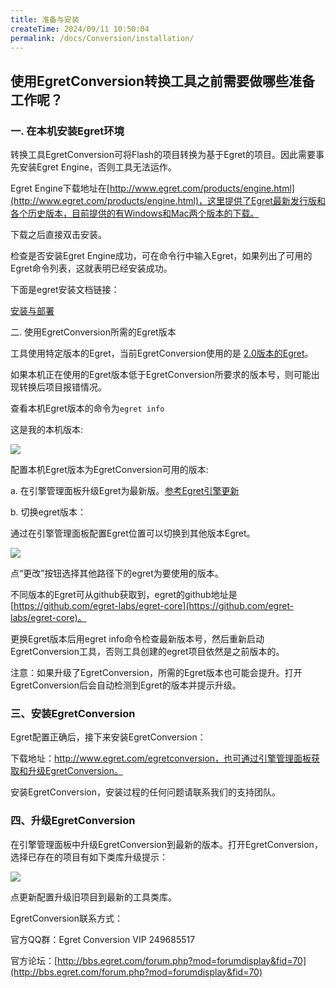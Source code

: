 ```yaml
---
title: 准备与安装
createTime: 2024/09/11 10:50:04
permalink: /docs/Conversion/installation/
---
```

## 使用EgretConversion转换工具之前需要做哪些准备工作呢？

### 一. 在本机安装Egret环境

转换工具EgretConversion可将Flash的项目转换为基于Egret的项目。因此需要事先安装Egret Engine，否则工具无法运作。

Egret Engine下载地址在[http://www.egret.com/products/engine.html](http://www.egret.com/products/engine.html)，这里提供了Egret最新发行版和各个历史版本，目前提供的有Windows和Mac两个版本的下载。

下载之后直接双击安装。

检查是否安装Egret Engine成功，可在命令行中输入Egret，如果列出了可用的Egret命令列表，这就表明已经安装成功。

下面是egret安装文档链接：

[安装与部署](../../Engine2D/projectConfig/installation/README.md)

二. 使用EgretConversion所需的Egret版本

工具使用特定版本的Egret，当前EgretConversion使用的是 [2.0版本的Egret](http://www.egret.com/products/engine.html)。

如果本机正在使用的Egret版本低于EgretConversion所要求的版本号，则可能出现转换后项目报错情况。

查看本机Egret版本的命令为`egret info`

这是我的本机版本:

![](56b1abb8c38c2.jpg)

配置本机Egret版本为EgretConversion可用的版本:

a. 在引擎管理面板升级Egret为最新版。[参考Egret引擎更新](http://edn.egret.com/cn/docs/page/581#检查更新按钮)

b. 切换egret版本：

通过在引擎管理面板配置Egret位置可以切换到其他版本Egret。

![](56b1abb8e5249.jpg)

点“更改”按钮选择其他路径下的egret为要使用的版本。

不同版本的Egret可从github获取到，egret的github地址是[https://github.com/egret-labs/egret-core](https://github.com/egret-labs/egret-core)。

更换Egret版本后用egret info命令检查最新版本号，然后重新启动EgretConversion工具，否则工具创建的egret项目依然是之前版本的。

注意：如果升级了EgretConversion，所需的Egret版本也可能会提升。打开EgretConversion后会自动检测到Egret的版本并提示升级。

### 三、安装EgretConversion

Egret配置正确后，接下来安装EgretConversion：

下载地址：http://www.egret.com/egretconversion，也可通过引擎管理面板获取和升级EgretConversion。

安装EgretConversion，安装过程的任何问题请联系我们的支持团队。

### 四、升级EgretConversion

在引擎管理面板中升级EgretConversion到最新的版本。打开EgretConversion，选择已存在的项目有如下类库升级提示：

![](56b1abb921522.jpg)

点更新配置升级旧项目到最新的工具类库。

EgretConversion联系方式：

官方QQ群：Egret Conversion VIP 249685517

官方论坛：[http://bbs.egret.com/forum.php?mod=forumdisplay&fid=70](http://bbs.egret.com/forum.php?mod=forumdisplay&fid=70)